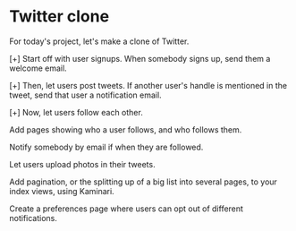Twitter clone
======================================================
For today's project, let's make a clone of Twitter.

[+] Start off with user signups. When somebody signs up, send them a welcome email.

[+] Then, let users post tweets. If another user's handle is mentioned in the tweet, send that user a notification email.

[+] Now, let users follow each other.

Add pages showing who a user follows, and who follows them.

Notify somebody by email if when they are followed.

Let users upload photos in their tweets.

Add pagination, or the splitting up of a big list into several pages, to your index views, using Kaminari.

Create a preferences page where users can opt out of different notifications.
